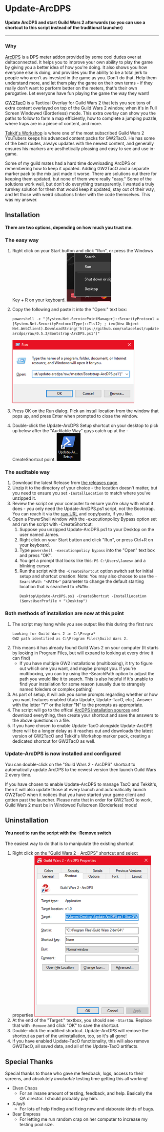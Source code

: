 # Update-ArcDPS
#### Update ArcDPS and start Guild Wars 2 afterwards (so you can use a shortcut to this script instead of the traditional launcher)
---

### Why
[ArcDPS](https://www.deltaconnected.com/arcdps/) is a DPS meter addon provided by some cool dudes over at deltaconnected. It helps you to improve your own ability to play the game by giving you a better idea of how you're doing. It also shows you how everyone else is doing, and provides you the ability to be a total jerk to people who aren't as invested in the game as you. Don't do that. Help them understand more, and let them play the game on their own terms - if they really don't want to perform better on the meters, that's their own perogative. Let everyone have fun playing the game the way they want!

[GW2TacO](http://www.gw2taco.com/) is a Tactical Overlay for Guild Wars 2 that lets you see tons of extra content overlayed on top of the Guild Wars 2 window, when it's in Full Screen Windowed (Borderless) mode. This extra overlay can show you the paths to follow to farm a map efficiently, how to complete a jumping puzzle, where traps are in a piece of content, and more.

[Tekkit's Workshop](http://www.tekkitsworkshop.net/) is where one of the most subscribed Guild Wars 2 YouTubers keeps his advanced content packs for GW2TacO. He has some of the best routes, always updates with the newest content, and generally ensures his markers are aesthetically pleasing and easy to see and use in-game.

Some of my guild mates had a hard time downloading ArcDPS or remembering how to keep it updated. Adding GW2TacO and a separate marker pack to the mix just made it worse. There are solutions out there for keeping them updated, but none of them were really "easy." Some of the solutions work well, but don't do everything transparently. I wanted a truly turnkey solution for them that would keep it updated, stay out of their way, and let those with weird situations tinker with the code themselves. This was my answer.

## Installation
#### There are two options, depending on how much you trust me.

### The easy way
1. Right click on your Start button and click "Run", or press the Windows Key + R on your keyboard.
    ![Right Clicking Run](./docs_run.png)
2. Copy the following and paste it into the "Open:" text box:
    ```
    powershell -c "[System.Net.ServicePointManager]::SecurityProtocol = [System.Net.SecurityProtocolType]::Tls12; ; iex(New-Object Net.WebClient).DownloadString('https://github.com/solacelost/update-arcdps/raw/0.5.3/Bootstrap-ArcDPS.ps1')"
    ````

    ![Run Dialog](./docs_run2.png)
3. Press OK on the Run dialog. Pick an install location from the window that pops up, and press Enter when prompted to close the window.
4. Double-click the Update-ArcDPS Setup shortcut on your desktop to pick up below after the "Auditable Way" guys catch up at the -CreateShortcut point.
    ![Setup Shortcut](./docs_setup_shortcut.png)

### The auditable way
1. Download the latest Release from [the releases page](https://github.com/solacelost/update-arcdps/releases).
1. Unzip it to the directory of your choice - the location doesn't matter, but you need to ensure you set `-InstallLocation` to match where you've unzipped it.
1. Review the script on your computer to ensure you're okay with what it does - you only need the Update-ArcDPS.ps1 script, not the Bootstrap. You can reach it via the [raw URL](https://raw.githubusercontent.com/solacelost/update-arcdps/0.5.3/Update-ArcDPS.ps1) and copy/paste, if you like.
1. Open a PowerShell window with the -executionpolicy Bypass option set and run the script with -CreateShortcut:
    1. Suppose you unzipped Update-ArcDPS.ps1 to your Desktop on the user named James.
    1. Right click on your Start button and click "Run", or press Ctrl+R on your keyboard.
    1. Type `powershell -executionpolicy bypass` into the "Open" text box and press "OK".
    1. You get a prompt that looks like this: `PS C:\Users\James>` and a blinking cursor.
    1. Run the script with the `-CreateShortcut` option switch set for initial setup and shortcut creation:
        Note: You may also choose to use the `-SearchPath "<PATH>"` parameter to change the default starting location that is searched to `<PATH>`.
        ```
        Desktop\Update-ArcDPS.ps1 -CreateShortcut -InstallLocation ($env:UserProfile + "\Desktop")
        ````

### Both methods of installation are now at this point
1. The script may hang while you see output like this during the first run:
    ```
    Looking for Guild Wars 2 in C:\Progra*
    GW2 path identified as C:\Program Files\Guild Wars 2.
    ```
1. This means it has already found Guild Wars 2 on your computer (It starts by looking in Program Files, but will expand to looking at every drive it can find)
    - If you have multiple GW2 installations (multiboxing), it try to figure out which one you want, and maybe prompt you. If you're multiboxing, you can try using the -SearchPath option to adjust the path you would like it to search. This is also helpful if it's unable to find your installation for some reason (usually due to strangely named foleders or complex pathing)
1. As part of setup, it will ask you some prompts regarding whether or how you want features enabled (Auto Update, Update-TacO, etc.). Answer with the letter "Y" or the letter "N" to the prompts as appropriate.
1. The script will go to the offical [ArcDPS installation sources](https://www.deltaconnected.com/arcdps/x64) and download everything, then create your shortcut and save the answers to the above questions in a file.
1. If you have chosen to enable Update-TacO alongside Update-ArcDPS there will be a longer delay as it reaches out and downloads the latest version of GW2TacO and Tekkit's Workshop marker pack, creating a dedicated shortcut for GW2TacO as well.

### Update-ArcDPS is now installed and configured
You can double-click on the "Guild Wars 2 - ArcDPS" shortcut to automatically update ArcDPS to the newest version then launch Guild Wars 2 every time.

If you have chosen to enable Update-ArcDPS to manage TacO and Tekkit's, then it will also update those at every launch and automatically launch GW2TacO when it notices that you have started your game client and gotten past the launcher. Please note that in order for GW2TacO to work, Guild Wars 2 must be in Windowed Fullscreen (Borderless) mode!

## Uninstallation
#### You need to run the script with the -Remove switch
The easiest way to do that is to manipulate the existing shortcut
1. Right click on the "Guild Wars 2 - ArcDPS" shortcut and select properties
    ![Shortcut Properties](./docs_shortcut.png)
1. At the end of the "Target:" textbox, you should see `-StartGW`. Replace that with `-Remove` and click "OK" to save the shortcut.
1. Double-click the modified shortcut. Update-ArcDPS will remove the shortcut as part of the uninstallation, too, so it's all gone!
1. If you have enabled Update-TacO functionality, this will also remove GW2TacO, all saved data, and all of the Update-TacO artifacts.


## Special Thanks
Special thanks to those who gave me feedback, logs, access to their screens, and absolutely _invaluable_ testing time getting this all working!

- Elven Chaos
  - For an insane amount of testing, feedback, and help. Basically the QA director. I should probably pay him.
- XJay5
  - For lots of help finding and fixing new and elaborate kinds of bugs.
- Bear Empress
  - For letting me run random crap on her computer to increase my testing pool size.